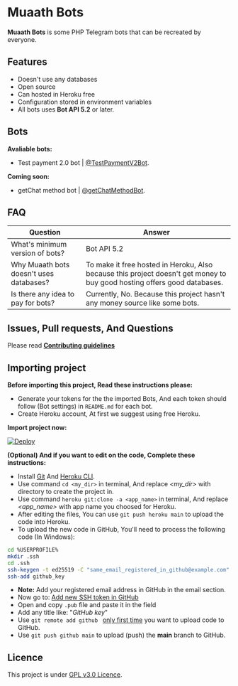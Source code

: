 # Muaath Bots
**Muaath Bots** is some PHP Telegram bots that can be recreated by everyone.

## Features
- Doesn't use any databases
- Open source
- Can hosted in Heroku free
- Configuration stored in environment variables
- All bots uses **Bot API 5.2** or later.

## Bots
**Avaliable bots:**  
- Test payment 2.0 bot | [@TestPaymentV2Bot](https://t.me/TestPaymentV2Bot).

**Coming soon:**
- getChat method bot | [@getChatMethodBot](https://t.me/getChatMethodBot).

## FAQ
| Question                                | Answer                                                                                                                   |
|-----------------------------------------|--------------------------------------------------------------------------------------------------------------------------|
| What's minimum version of bots?         | Bot API 5.2                                                                                                              |
| Why Muaath bots doesn't uses databases? | To make it free hosted in Heroku, Also because this project doesn't get money to buy good hosting offers good databases. |
| Is there any idea to pay for bots?      | Currently, No. Because this project hasn't any money source like some bots.                                              |

## Issues, Pull requests, And Questions
Please read [**Contributing guidelines**](CONTRIBUTING.md)

## Importing project
**Before importing this project, Read these instructions please:**
- Generate your tokens for the the imported Bots, And each token should follow (Bot settings) in `README.md` for each bot.
- Create Heroku account, At first we suggest using free Heroku.

**Import project now:**

[![Deploy](https://www.herokucdn.com/deploy/button.svg)](https://heroku.com/deploy?template=https://github.com/Muaath5/MuaathBots)

**(Optional) And if you want to edit on the code, Complete these instructions:**
- Install [Git](https://git-scm.com/book/en/v2/Getting-Started-Installing-Git) And [Heroku CLI](https://devcenter.heroku.com/articles/heroku-cli).
- Use command `cd <my_dir>` in terminal, And replace _<my_dir>_ with directory to create the project in.
- Use command `heroku git:clone -a <app_name>` in terminal, And replace _<app_name>_ with app name you choosed for Heroku.
- After editing the files, You can use `git push heroku main` to upload the code into Heroku.
- To upload the new code in GitHub, You'll need to process the following code (In Windows):
```sh
cd %USERPROFILE%
mkdir .ssh
cd .ssh
ssh-keygen -t ed25519 -C "same_email_registered_in_github@example.com" -f github_key
ssh-add github_key
```
- **Note:** Add your registered email address in GitHub in the email section.
- Now go to: [Add new SSH token in GitHub](https://github.com/settings/ssh/new)
- Open and copy `.pub` file and paste it in the field
- Add any title like: "*GitHub key*"
- Use `git remote add github ` <u>only first time</u> you want to upload code to GitHub.
- Use `git push github main` to upload (push) the **main** branch to GitHub.


## Licence
This project is under [GPL v3.0 Licence](LICENCE).